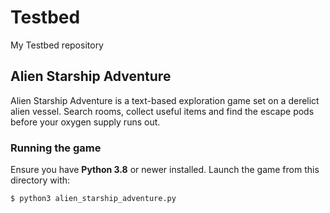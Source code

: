 # Testbed
My Testbed repository

## Alien Starship Adventure

Alien Starship Adventure is a text-based exploration game set on a
derelict alien vessel. Search rooms, collect useful items and find the
escape pods before your oxygen supply runs out.

### Running the game

Ensure you have **Python 3.8** or newer installed. Launch the game
from this directory with:

```
$ python3 alien_starship_adventure.py
```
